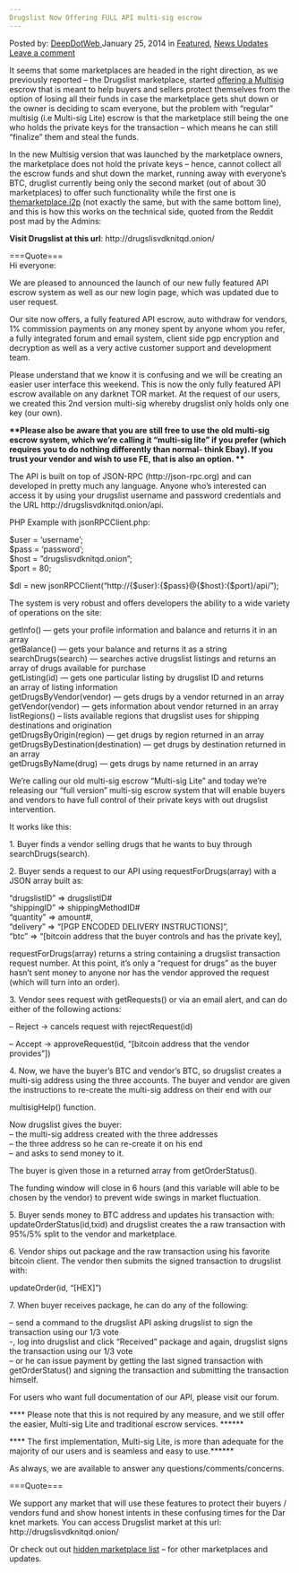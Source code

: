 ```yaml
---
Drugslist Now Offering FULL API multi-sig escrow
---
```

<article class="post-listing post-3644 post type-post status-publish format-standard has-post-thumbnail hentry category-deepdot-news category-news-updates tag-api tag-drugslist tag-escrow tag-full tag-multisig tag-offering">
    <div class="post-inner">
    <p class="post-meta">
    <span>Posted by: <a href="https://www.deepdotweb.com/author/admin/" title="">DeepDotWeb </a></span>
    <span>January 25, 2014</span>
    <span>in <a href="https://www.deepdotweb.com/category/deepdot-news/" rel="category tag">Featured</a>, <a href="https://www.deepdotweb.com/category/news-updates/" rel="category tag">News Updates</a></span>
    <span><a href="https://www.deepdotweb.com/2014/01/25/drugslist-now-offering-full-api-multi-sig-escrow/#respond">Leave a comment</a></span>
    </p>
    <div class="clear"></div>
    <div class="entry">
    <p>It seems that some marketplaces are headed in the right direction, as we previously reported &#8211; the Drugslist marketplace, started <a href="http://www.deepdotweb.com/2014/01/19/drugslist-marketplace-now-offering-multisig-escrow/">offering a Multisig</a> escrow that is meant to help buyers and sellers protect themselves from the option of losing all their funds in case the marketplace gets shut down or the owner is deciding to scam everyone, but the problem with &#8220;regular&#8221; multisig (i.e Multi-sig Lite) escrow is that the marketplace still being the one who holds the private keys for the transaction &#8211; which means he can still &#8220;finalize&#8221; them and steal the funds.</p>
    <p>In the new Multisig version that was launched by the marketplace owners, the marketplace does not hold the private keys &#8211; hence, cannot collect all the escrow funds and shut down the market, running away with everyone&#8217;s BTC, druglist currently being only the second market (out of about 30 marketplaces) to offer such functionality while the first one is  <a href="http://www.deepdotweb.com/2013/12/30/full-guide-how-to-access-i2p-sites-use-themarketplace-i2p/" target="_blank">themarketplace.i2p</a> (not exactly the same, but with the same bottom line), and this is how this works on the technical side, quoted from the Reddit post mad by the Admins:</p>
    <p><strong>Visit Drugslist at this url</strong>: http://drugslisvdknitqd.onion/</p>
    <p>===Quote===<br/>
    Hi everyone:</p>
    <p>We are pleased to announced the launch of our new fully featured API escrow system as well as our new login page, which was updated due to user request.</p>
    <p>Our site now offers, a fully featured API escrow, auto withdraw for vendors, 1% commission payments on any money spent by anyone whom you refer, a fully integrated forum and email system, client side pgp encryption and decryption as well as a very active customer support and development team.</p>
    <p>Please understand that we know it is confusing and we will be creating an easier user interface this weekend. This is now the only fully featured API escrow available on any darknet TOR market. At the request of our users, we created this 2nd version multi-sig whereby drugslist only holds only one key (our own).</p>
    <p><strong>**Please also be aware that you are still free to use the old multi-sig escrow system, which we&#8217;re calling it &#8220;multi-sig lite&#8221; if you prefer (which requires you to do nothing differently than normal- think Ebay). If you trust your vendor and wish to use FE, that is also an option. **</strong></p>
    <p>The API is built on top of JSON-RPC (http://json-rpc.org) and can developed in pretty much any language. Anyone who’s interested can access it by using your drugslist username and password credentials and the URL http://drugslisvdknitqd.onion/api.</p>
    <p>PHP Example with jsonRPCClient.php:</p>
    <p>$user = ‘username’;<br/>
    $pass = ‘password’;<br/>
    $host = &#8221;drugslisvdknitqd.onion”;<br/>
    $port = 80;</p>
    <p>$dl = new jsonRPCClient(&#8220;http://{$user}:{$pass}@{$host}:{$port}/api/&#8221;);</p>
    <p>The system is very robust and offers developers the ability to a wide variety of operations on the site:</p>
    <p>getInfo() — gets your profile information and balance and returns it in an array<br/>
    getBalance() — gets your balance and returns it as a string<br/>
    searchDrugs(search) — searches active drugslist listings and returns an<br/>
    array of drugs available for purchase<br/>
    getListing(id) — gets one particular listing by drugslist ID and returns<br/>
    an array of listing information<br/>
    getDrugsByVendor(vendor) &#8212; gets drugs by a vendor returned in an array<br/>
    getVendor(vendor) &#8212; gets information about vendor returned in an array<br/>
    listRegions() &#8211; lists available regions that drugslist uses for shipping destinations and origination<br/>
    getDrugsByOrigin(region) &#8212; get drugs by region returned in an array<br/>
    getDrugsByDestination(destination) &#8212; get drugs by destination returned in an array<br/>
    getDrugsByName(drug) &#8212; gets drugs by name returned in an array</p>
    <p>We’re calling our old multi-sig escrow “Multi-sig Lite” and today we&#8217;re releasing our &#8220;full version&#8221; multi-sig escrow system that will enable buyers and vendors to have full control of their private keys with out drugslist intervention.</p>
    <p>It works like this:</p>
    <p>1. Buyer finds a vendor selling drugs that he wants to buy through searchDrugs(search).</p>
    <p>2. Buyer sends a request to our API using requestForDrugs(array) with a JSON array built as:</p>
    <p>&#8220;drugslistID&#8221; =&gt; drugslistID#<br/>
    &#8220;shippingID&#8221; =&gt; shippingMethodID#<br/>
    &#8220;quantity&#8221; =&gt; amount#,<br/>
    &#8220;delivery&#8221; =&gt; “[PGP ENCODED DELIVERY INSTRUCTIONS]”,<br/>
    “btc&#8221; =&gt; “[bitcoin address that the buyer controls and has the private key],</p>
    <p>requestForDrugs(array) returns a string containing a drugslist transaction request number. At this point, it&#8217;s only a &#8220;request for drugs&#8221; as the buyer hasn&#8217;t sent money to anyone nor has the vendor approved the request (which will turn into an order).</p>
    <p>3. Vendor sees request with getRequests() or via an email alert, and can do either of the following actions:</p>
    <p>&#8211; Reject -&gt; cancels request with rejectRequest(id)</p>
    <p>&#8211; Accept -&gt; approveRequest(id, “[bitcoin address that the vendor provides”])</p>
    <p>4. Now, we have the buyer’s BTC and vendor’s BTC, so drugslist creates a multi-sig address using the three accounts. The buyer and vendor are given the instructions to re-create the multi-sig address on their end with our</p>
    <p>multisigHelp() function.</p>
    <p>Now drugslist gives the buyer:<br/>
    &#8211; the multi-sig address created with the three addresses<br/>
    &#8211; the three address so he can re-create it on his end<br/>
    &#8211; and asks to send money to it.</p>
    <p>The buyer is given those in a returned array from getOrderStatus().</p>
    <p>The funding window will close in 6 hours (and this variable will able to be chosen by the vendor) to prevent wide swings in market fluctuation.</p>
    <p>5. Buyer sends money to BTC address and updates his transaction with: updateOrderStatus(id,txid) and drugslist creates the a raw transaction with 95%/5% split to the vendor and marketplace.</p>
    <p>6. Vendor ships out package and the raw transaction using his favorite bitcoin client. The vendor then submits the signed transaction to drugslist with:</p>
    <p>updateOrder(id, “[HEX]”)</p>
    <p>7. When buyer receives package, he can do any of the following:</p>
    <p>&#8211; send a command to the drugslist API asking drugslist to sign the transaction using our 1/3 vote<br/>
    -, log into drugslist and click “Received” package and again, drugslist signs the transaction using our 1/3 vote<br/>
    &#8211; or he can issue payment by getting the last signed transaction with getOrderStatus() and signing the transaction and submitting the transaction himself.</p>
    <p>For users who want full documentation of our API, please visit our forum.</p>
    <p>**** Please note that this is not required by any measure, and we still offer the easier, Multi-sig Lite and traditional escrow services. ******</p>
    <p>**** The first implementation, Multi-sig Lite, is more than adequate for the majority of our users and is seamless and easy to use.******</p>
    <p>As always, we are available to answer any questions/comments/concerns.</p>
    <p>===Quote===</p>
    <p>We support any market that will use these features to protect their buyers / vendors fund and show honest intents in these confusing times for the Dar knet markets. You can access Drugslist market at this url: http://drugslisvdknitqd.onion/</p>
    <p>Or check out out <a href="http://www.deepdotweb.com/2013/10/28/updated-llist-of-hidden-marketplaces-tor-i2p/" target="_blank">hidden marketplace list</a> &#8211; for other marketplaces and updates.</p>
    </div>
    <span style="display:none"><a href="https://www.deepdotweb.com/tag/api/" rel="tag">api</a> <a href="https://www.deepdotweb.com/tag/drugslist/" rel="tag">drugslist</a> <a href="https://www.deepdotweb.com/tag/escrow/" rel="tag">escrow</a> <a href="https://www.deepdotweb.com/tag/full/" rel="tag">full</a> <a href="https://www.deepdotweb.com/tag/multisig/" rel="tag">multisig</a> <a href="https://www.deepdotweb.com/tag/offering/" rel="tag">offering</a></span> <span style="display:none" class="updated">2014-01-25</span>
    <div style="display:none" class="vcard author" itemprop="author" itemscope itemtype="http://schema.org/Person"><strong class="fn" itemprop="name"><a href="https://www.deepdotweb.com/author/admin/" title="Posts by DeepDotWeb" rel="author">DeepDotWeb</a></strong></div>
    </div>
</article>

